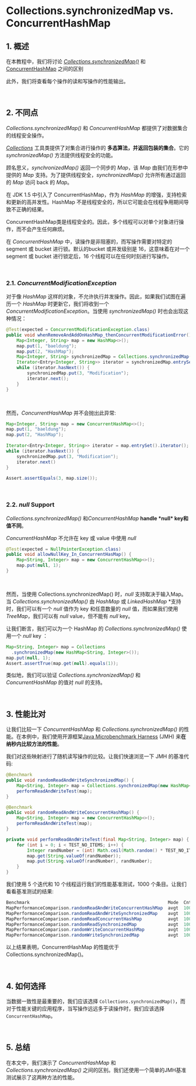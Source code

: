 # Collections.synchronizedMap vs. ConcurrentHashMap

## 1. 概述

在本教程中，我们将讨论  *[Collections.synchronizedMap()](https://docs.oracle.com/en/java/javase/11/docs/api/java.base/java/util/Collections.html#synchronizedMap(java.util.Map))*  和 [ConcurrentHashMap](java-concurrent-map.md) 之间的区别

此外，我们将查看每个操作的读和写操作的性能输出。

&nbsp;

## 2. 不同点

*Collections.synchronizedMap()* 和 *ConcurrentHashMap* 都提供了对数据集合的线程安全操作。

[*Collections*](https://docs.oracle.com/en/java/javase/11/docs/api/java.base/java/util/Collections.html) 工具类提供了对集合进行操作的 **多态算法，并返回包装的集合**。它的 *synchronizedMap()* 方法提供线程安全的功能。

顾名思义，*synchronizedMap()* 返回一个同步的 *Map*，该 *Map* 由我们在形参中提供的 *Map* 支持。为了提供线程安全，*synchronizedMap()* 允许所有通过返回的 *Map* 访问 back 的 *Map*。

在 JDK 1.5 中引入了 ConcurrentHashMap，作为 *HashMap* 的增强，支持检索和更新的高并发性。HashMap 不是线程安全的，所以它可能会在线程争用期间导致不正确的结果。

ConcurrentHashMap类是线程安全的。因此，多个线程可以对单个对象进行操作，而不会产生任何麻烦。

在 *ConcurrentHashMap* 中，读操作是非阻塞的，而写操作需要对特定的 segment 或 bucket 进行锁。默认的bucket 或并发级别是 16，这意味着在对一个 segment 或 bucket 进行锁定后，16 个线程可以在任何时刻进行写操作。

&nbsp;

### 2.1. *ConcurrentModificationException*

对于像 *HashMap* 这样的对象，不允许执行并发操作。因此，如果我们试图在遍历一个 *HashMap* 时更新它，我们将收到一个 *ConcurrentModificationException*。当使用 *synchronizedMap()* 时也会出现这种情况：

```java
@Test(expected = ConcurrentModificationException.class)
public void whenRemoveAndAddOnHashMap_thenConcurrentModificationError() {
    Map<Integer, String> map = new HashMap<>();
    map.put(1, "baeldung");
    map.put(2, "HashMap");
    Map<Integer, String> synchronizedMap = Collections.synchronizedMap(map);
    Iterator<Entry<Integer, String>> iterator = synchronizedMap.entrySet().iterator();
    while (iterator.hasNext()) {
        synchronizedMap.put(3, "Modification");
        iterator.next();
    }
}
```

&nbsp;

然而，*ConcurrentHashMap* 并不会抛出此异常:

```java
Map<Integer, String> map = new ConcurrentHashMap<>();
map.put(1, "baeldung");
map.put(2, "HashMap");
 
Iterator<Entry<Integer, String>> iterator = map.entrySet().iterator();
while (iterator.hasNext()) {
    synchronizedMap.put(3, "Modification");
    iterator.next()
}
 
Assert.assertEquals(3, map.size());
```

&nbsp;

### 2.2. *null* Support

*Collections.synchronizedMap()* 和*ConcurrentHashMap* **handle \*null\* key和值不同**。

*ConcurrentHashMap* 不允许在 key 或 value 中使用 *null*

```java
@Test(expected = NullPointerException.class)
public void allowNullKey_In_ConcurrentHasMap() {
    Map<String, Integer> map = new ConcurrentHashMap<>();
    map.put(null, 1);
}
```

&nbsp;

然而，当使用 Collections.synchronizedMap() 时，*null* 支持取决于输入Map。当 *Collections.synchronizedMap()* 由 *HashMap* 或 *LinkedHashMap* *支持时，我们可以有一个 *null* 值作为 key 和任意数量的 *null* 值，而如果我们使用 *TreeMap*，我们可以有 *null* value，但不能有 *null* key。

让我们断言，我们可以为一个 HashMap 的  *Collections.synchronizedMap()* 使用一个 *null*  key ： 

```java
Map<String, Integer> map = Collections
  .synchronizedMap(new HashMap<String, Integer>());
map.put(null, 1);
Assert.assertTrue(map.get(null).equals(1));
```

类似地，我们可以验证 *Collections.synchronizedMap()* 和 *ConcurrentHashMap* 的值对 *null* 的支持。

&nbsp;

## 3. 性能比对

让我们比较一下 *ConcurrentHashMap* 和 *Collections.synchronizedMap()* 的性能。在本例中，我们使用开源框架[Java Microbenchmark Harness](java-microbenchmark-harness.md) (JMH) 来**在纳秒内比较方法的性能**。

我们对这些映射进行了随机读写操作的比较。让我们快速浏览一下 JMH 的基准代码:

```java
@Benchmark
public void randomReadAndWriteSynchronizedMap() {
    Map<String, Integer> map = Collections.synchronizedMap(new HashMap<String, Integer>());
    performReadAndWriteTest(map);
}

@Benchmark
public void randomReadAndWriteConcurrentHashMap() {
    Map<String, Integer> map = new ConcurrentHashMap<>();
    performReadAndWriteTest(map);
}

private void performReadAndWriteTest(final Map<String, Integer> map) {
    for (int i = 0; i < TEST_NO_ITEMS; i++) {
        Integer randNumber = (int) Math.ceil(Math.random() * TEST_NO_ITEMS);
        map.get(String.valueOf(randNumber));
        map.put(String.valueOf(randNumber), randNumber);
    }
}
```



我们使用 5 个迭代和 10 个线程运行我们的性能基准测试，1000 个条目。让我们看看基准测试的结果:

```java
Benchmark                                                     Mode  Cnt        Score        Error  Units
MapPerformanceComparison.randomReadAndWriteConcurrentHashMap  avgt  100  3061555.822 ±  84058.268  ns/op
MapPerformanceComparison.randomReadAndWriteSynchronizedMap    avgt  100  3234465.857 ±  60884.889  ns/op
MapPerformanceComparison.randomReadConcurrentHashMap          avgt  100  2728614.243 ± 148477.676  ns/op
MapPerformanceComparison.randomReadSynchronizedMap            avgt  100  3471147.160 ± 174361.431  ns/op
MapPerformanceComparison.randomWriteConcurrentHashMap         avgt  100  3081447.009 ±  69533.465  ns/op
MapPerformanceComparison.randomWriteSynchronizedMap           avgt  100  3385768.422 ± 141412.744  ns/op
```

以上结果表明，ConcurrentHashMap 的性能优于 Collections.synchronizedMap()。

&nbsp;

## 4. 如何选择

当数据一致性是最重要的，我们应该选择 `Collections.synchronizedMap()`，而对于性能关键的应用程序，当写操作远远多于读操作时，我们应该选择 `ConcurrentHashMap`。

&nbsp;

## 5. 总结

在本文中，我们演示了 *ConcurrentHashMap* 和 *Collections.synchronizedMap()* 之间的区别。我们还使用一个简单的JMH基准测试展示了这两种方法的性能。
